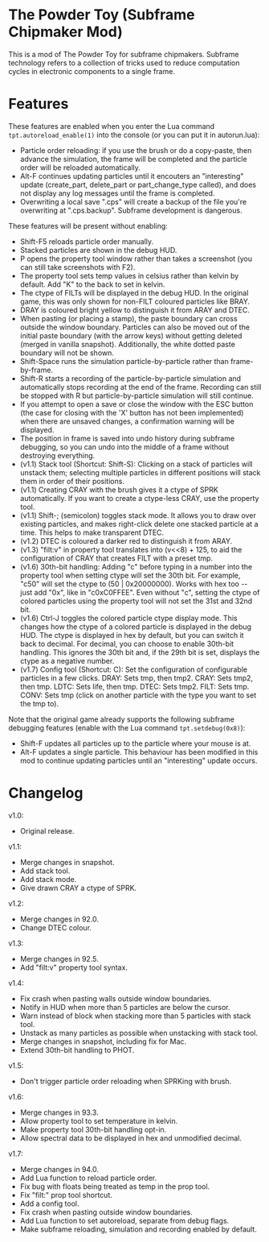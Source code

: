 The Powder Toy (Subframe Chipmaker Mod)
=======================================

This is a mod of The Powder Toy for subframe chipmakers. Subframe technology refers to a collection of tricks used to reduce computation cycles in electronic components to a single frame.

Features
========

These features are enabled when you enter the Lua command `tpt.autoreload_enable(1)` into the console (or you can put it in autorun.lua):

- Particle order reloading: if you use the brush or do a copy-paste, then advance the simulation, the frame will be completed and the particle order will be reloaded automatically.
- Alt-F continues updating particles until it encouters an "interesting" update (create_part, delete_part or part_change_type called), and does not display any log messages until the frame is completed.
- Overwriting a local save "<save>.cps" will create a backup of the file you're overwriting at "<save>.cps.backup". Subframe development is dangerous.

These features will be present without enabling:

- Shift-F5 reloads particle order manually.
- Stacked particles are shown in the debug HUD.
- P opens the property tool window rather than takes a screenshot (you can still take screenshots with F2).
- The property tool sets temp values in celsius rather than kelvin by default. Add "K" to the back to set in kelvin.
- The ctype of FILTs will be displayed in the debug HUD. In the original game, this was only shown for non-FILT coloured particles like BRAY.
- DRAY is coloured bright yellow to distinguish it from ARAY and DTEC.
- When pasting (or placing a stamp), the paste boundary can cross outside the window boundary. Particles can also be moved out of the initial paste boundary (with the arrow keys) without getting deleted (merged in vanilla snapshot). Additionally, the white dotted paste boundary will not be shown.
- Shift-Space runs the simulation particle-by-particle rather than frame-by-frame.
- Shift-R starts a recording of the particle-by-particle simulation and automatically stops recording at the end of the frame. Recording can still be stopped with R but particle-by-particle simulation will still continue.
- If you attempt to open a save or close the window with the ESC button (the case for closing with the 'X' button has not been implemented) when there are unsaved changes, a confirmation warning will be displayed.
- The position in frame is saved into undo history during subframe debugging, so you can undo into the middle of a frame without destroying everything.
- (v1.1) Stack tool (Shortcut: Shift-S): Clicking on a stack of particles will unstack them; selecting multiple particles in different positions will stack them in order of their positions.
- (v1.1) Creating CRAY with the brush gives it a ctype of SPRK automatically. If you want to create a ctype-less CRAY, use the property tool.
- (v1.1) Shift-; (semicolon) toggles stack mode. It allows you to draw over existing particles, and makes right-click delete one stacked particle at a time. This helps to make transparent DTEC.
- (v1.2) DTEC is coloured a darker red to distinguish it from ARAY.
- (v1.3) "filt:v" in property tool translates into (v<<8) + 125, to aid the configuration of CRAY that creates FILT with a preset tmp.
- (v1.6) 30th-bit handling: Adding "c" before typing in a number into the property tool when setting ctype will set the 30th bit. For example, "c50" will set the ctype to (50 | 0x20000000). Works with hex too -- just add "0x", like in "c0xC0FFEE". Even without "c", setting the ctype of colored particles using the property tool will not set the 31st and 32nd bit.
- (v1.6) Ctrl-J toggles the colored particle ctype display mode. This changes how the ctype of a colored particle is displayed in the debug HUD. The ctype is displayed in hex by default, but you can switch it back to decimal. For decimal, you can choose to enable 30th-bit handling. This ignores the 30th bit and, if the 29th bit is set, displays the ctype as a negative number.
- (v1.7) Config tool (Shortcut: C): Set the configuration of configurable particles in a few clicks. DRAY: Sets tmp, then tmp2. CRAY: Sets tmp2, then tmp. LDTC: Sets life, then tmp. DTEC: Sets tmp2. FILT: Sets tmp. CONV: Sets tmp (click on another particle with the type you want to set the tmp to).

Note that the original game already supports the following subframe debugging features (enable with the Lua command `tpt.setdebug(0x8)`):

- Shift-F updates all particles up to the particle where your mouse is at.
- Alt-F updates a single particle. This behaviour has been modified in this mod to continue updating particles until an "interesting" update occurs.

Changelog
=========

v1.0:
- Original release.

v1.1:
- Merge changes in snapshot.
- Add stack tool.
- Add stack mode.
- Give drawn CRAY a ctype of SPRK.

v1.2:
- Merge changes in 92.0.
- Change DTEC colour.

v1.3:
- Merge changes in 92.5.
- Add "filt:v" property tool syntax.

v1.4:
- Fix crash when pasting walls outside window boundaries.
- Notify in HUD when more than 5 particles are below the cursor.
- Warn instead of block when stacking more than 5 particles with stack tool.
- Unstack as many particles as possible when unstacking with stack tool.
- Merge changes in snapshot, including fix for Mac.
- Extend 30th-bit handling to PHOT.

v1.5:
- Don't trigger particle order reloading when SPRKing with brush.

v1.6:
- Merge changes in 93.3.
- Allow property tool to set temperature in kelvin.
- Make property tool 30th-bit handling opt-in.
- Allow spectral data to be displayed in hex and unmodified decimal.

v1.7:
- Merge changes in 94.0.
- Add Lua function to reload particle order.
- Fix bug with floats being treated as temp in the prop tool.
- Fix "filt:" prop tool shortcut.
- Add a config tool.
- Fix crash when pasting outside window boundaries.
- Add Lua function to set autoreload, separate from debug flags.
- Make subframe reloading, simulation and recording enabled by default.
